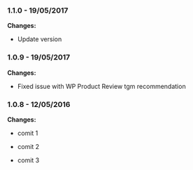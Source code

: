 
### 1.1.0 - 19/05/2017
**Changes:** 
- Update version

### 1.0.9 - 19/05/2017
**Changes:** 
- Fixed issue with WP Product Review tgm recommendation

### 1.0.8 - 12/05/2016
**Changes:** 
- comit 1
- comit 2
- comit 3

